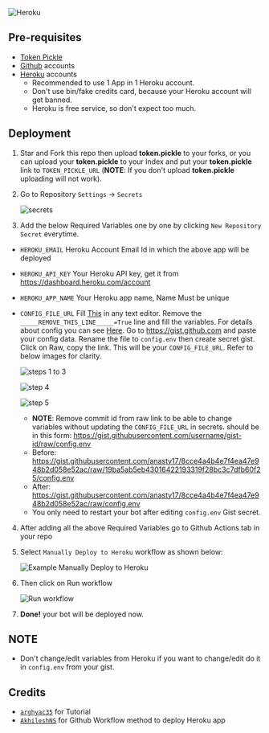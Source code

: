 ![Heroku](https://telegra.ph/file/909aa0cfc6319ce5580aa.jpg)

## Pre-requisites

- [Token Pickle](https://github.com/SlamDevs/slam-mirrorbot#getting-google-oauth-api-credential-file)
- [Github](github.com) accounts
- [Heroku](heroku.com) accounts
	* Recommended to use 1 App in 1 Heroku account.
	* Don't use bin/fake credits card, because your Heroku account will get banned.
	* Heroku is free service, so don't expect too much.

## Deployment

1. Star and Fork this repo then upload **token.pickle** to your forks, or you can upload your **token.pickle** to your Index and put your **token.pickle** link to `TOKEN_PICKLE_URL` (**NOTE**: If you don't upload **token.pickle** uploading will not work).

2. Go to Repository `Settings` -> `Secrets`

	![secrets](https://telegra.ph/file/bb8cb0eced5caad68a41b.jpg)

3. Add the below Required Variables one by one by clicking `New Repository Secret` everytime.
- `HEROKU_EMAIL` Heroku Account Email Id in which the above app will be deployed
- `HEROKU_API_KEY` Your Heroku API key, get it from https://dashboard.heroku.com/account
- `HEROKU_APP_NAME` Your Heroku app name, Name Must be unique
- `CONFIG_FILE_URL` Fill [This](https://raw.githubusercontent.com/Slam-Team/slam-mirrorbot/master/config_sample.env) in any text editor. Remove the `_____REMOVE_THIS_LINE_____=True` line and fill the variables. For details about config you can see [Here](https://github.com/SlamDevs/slam-mirrorbot#setting-up-config-file). Go to https://gist.github.com and paste your config data. Rename the file to `config.env` then create secret gist. Click on Raw, copy the link. This will be your `CONFIG_FILE_URL`. Refer to below images for clarity. 

	![steps 1 to 3](https://telegra.ph/file/1d8fec16516a87ba9d1ac.jpg)

	![step 4](https://telegra.ph/file/1491f99836cd694ea1195.jpg)

	![step 5](https://telegra.ph/file/416a550f7ded579b63272.jpg)

	* **NOTE**: Remove commit id from raw link to be able to change variables without updating the `CONFIG_FILE_URL` in secrets. should be in this form: https://gist.githubusercontent.com/username/gist-id/raw/config.env
	* Before: https://gist.githubusercontent.com/anasty17/8cce4a4b4e7f4ea47e948b2d058e52ac/raw/19ba5ab5eb43016422193319f28bc3c7dfb60f25/config.env
	* After: https://gist.githubusercontent.com/anasty17/8cce4a4b4e7f4ea47e948b2d058e52ac/raw/config.env
	* You only need to restart your bot after editing `config.env` Gist secret.

4. After adding all the above Required Variables go to Github Actions tab in your repo

5. Select `Manually Deploy to Heroku` workflow as shown below:

	![Example Manually Deploy to Heroku](https://telegra.ph/file/38ffda0165d9671f1d5dc.jpg)

6. Then click on Run workflow

	![Run workflow](https://telegra.ph/file/c5b4c2e02f585cb59fe5c.jpg)

7. **Done!** your bot will be deployed now.

## NOTE
- Don't change/edit variables from Heroku if you want to change/edit do it in `config.env` from your gist.

## Credits
- [`arghyac35`](https://github.com/arghyac35) for Tutorial
- [`AkhileshNS`](https://github.com/AkhileshNS) for Github Workflow method to deploy Heroku app